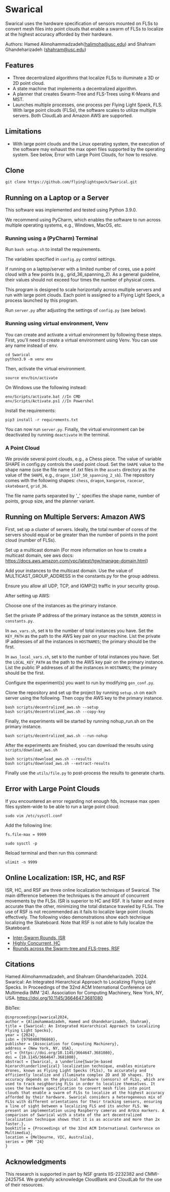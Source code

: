 # Swarical
Swarical uses the hardware specification of sensors mounted on FLSs to convert mesh files into point clouds that enable a swarm of FLSs to localize at the highest accuracy afforded by their hardware.

Authors:  Hamed Alimohammadzadeh(halimoha@usc.edu) and Shahram Ghandeharizadeh (shahram@usc.edu)

## Features

  * Three decentralized algorithms that localize FLSs to illuminate a 3D or 2D point cloud.
  * A state machine that implements a decentralized algorithm.
  * A planner that creates Swarm-Tree and FLS-Trees using K-Means and MST.
  * Launches multiple processes, one process per Flying Light Speck, FLS.  With large point clouds (FLSs), the software scales to utilize multiple servers. Both CloudLab and Amazon AWS are supported.


## Limitations
  * With large point clouds and the Linux operating system, the execution of the software may exhaust the max open files supported by the operating system.  See below, Error with Large Point Clouds, for how to resolve. 


## Clone
```
git clone https://github.com/flyinglightspeck/Swarical.git
```


## Running on a Laptop or a Server

This software was implemented and tested using Python 3.9.0.

We recommend using PyCharm, which enables the software to run across multiple operating systems, e.g., Windows, MacOS, etc.

### Running using a (PyCharm) Terminal

Run ``bash setup.sh`` to install the requirements.

The variables specified in `config.py` control settings.  

If running on a laptop/server with a limited number of cores, use a point cloud with a few points (e.g., grid_36_spanning_2).  As a general guideline, their values should not exceed four times the number of physical cores.

This program is designed to scale horizontally across multiple servers and run with large point clouds. Each point is assigned to a Flying Light Speck, a process launched by this program.  

Run `server.py` after adjusting the settings of `config.py` (see below). 

### Running using virtual environment, Venv

You can create and activate a virtual environment by following these steps.
First, you'll need to create a virtual environment using Venv. You can use any name instead of env.

```
cd Swarical
python3.9 -m venv env
```

Then, activate the virtual environment.

```
source env/bin/activate
```

On Windows use the following instead:

```
env/Scripts/activate.bat //In CMD
env/Scripts/Activate.ps1 //In Powershel
```

Install the requirements:

```
pip3 install -r requirements.txt
```

You can now run `server.py`. Finally, the virtual environment can be deactivated by running `deactivate` in the terminal.


### A Point Cloud
We provide several point clouds, e.g., a Chess piece.  The value of variable SHAPE in config.py controls the used point cloud.  Set the `SHAPE` value to the shape name (use the file name of .txt files in the `assets` directory as the value of the `SHAPE`, e.g., `dragon_1147_50_spanning_2_sb`).  The repository comes with the following shapes: `chess`, `dragon`, `kangaroo`, `racecar`, `skateboard`, `grid_36`.

The file name parts separated by '_' specifies the shape name, number of points, group size, and the planner variant.

## Running on Multiple Servers: Amazon AWS
First, set up a cluster of servers. Ideally, the total number of cores of the servers should equal or be greater than the number of points in the point cloud (number of FLSs).

Set up a multicast domain (For more information on how to create a multicast domain, see aws docs: https://docs.aws.amazon.com/vpc/latest/tgw/manage-domain.html)

Add your instances to the multicast domain. Use the value of MULTICAST_GROUP_ADDRESS in the constants.py for the group address.

Ensure you allow all UDP, TCP, and IGMP(2) traffic in your security group.

After setting up AWS:

Choose one of the instances as the primary instance.

Set the private IP address of the primary instance as the `SERVER_ADDRESS` in `constants.py`.

In `aws_vars.sh`, set `N` to the number of total instances you have. Set the `KEY_PATH` as the path to the AWS key pair on your machine. List the private IP addresses of all the instances in `HOSTNAMES`; the primary should be the first.

In `aws_local_vars.sh`, set `N` to the number of total instances you have. Set the `LOCAL_KEY_PATH` as the path to the AWS key pair on the primary instance. List the public IP addresses of all the instances in `HOSTNAMES`; the primary should be the first.

Configure the experiment(s) you want to run by modifying `gen_conf.py`.

Clone the repository and set up the project by running `setup.sh` on each server using the following. Then copy the AWS key to the primary instance.

```
bash scripts/decentralized_aws.sh --setup
bash scripts/decentralized_aws.sh --copy-key
```

Finally, the experiments will be started by running nohup_run.sh on the primary instance.

```
bash scripts/decentralized_aws.sh --run-nohup
```

After the experiments are finished, you can download the results using `scripts/download_aws.sh`
```
bash scripts/download_aws.sh --results
bash scripts/download_aws.sh --extract-results
```

Finally use the `utils/file.py` to post-process the results to generate charts.



## Error with Large Point Clouds
If you encountered an error regarding not enough fds, increase max open files system-wide to be able to run a large point cloud:

``sudo vim /etc/sysctl.conf``

Add the following line:

``fs.file-max = 9999``

``sudo sysctl -p``

Reload terminal and then run this command:

``ulimit -n 9999``

## Online Localization: ISR, HC, and RSF
ISR, HC, and RSF are three online localization techniques of Swarical. The main difference between the techniques is the amount of concurrent movements by the FLSs. ISR is superior to HC and RSF. It is faster and more accurate than the other, minimizing the total distance traveled by FLSs. The use of RSF is not recommended as it fails to localize large point clouds effectively. The following video demonstrations show each technique localizing the Skateboard.  Note that RSF is not able to fully localize the Skateboard.
* [Inter-Swarm Rounds, ISR](https://youtu.be/GncnoqqYT_w)
* [Highly Concurrent, HC](https://youtu.be/0_Gs7IkDADw)
* [Rounds across the Swarm-tree and FLS-trees, RSF](https://youtu.be/YlLCxW32tvg)

## Citations

Hamed Alimohammadzadeh, and Shahram Ghandeharizadeh. 2024. Swarical: An Integrated Hierarchical Approach to Localizing Flying Light Specks. In Proceedings of the 32nd ACM International Conference on Multimedia (MM '24). Association for Computing Machinery, New York, NY, USA. https://doi.org/10.1145/3664647.3681080

BibTex:
```
@inproceedings{swarical2024, 
author = {Alimohammadzadeh, Hamed and Ghandeharizadeh, Shahram}, 
title = {Swarical: An Integrated Hierarchical Approach to Localizing Flying Light Specks}, 
year = {2024}, 
isbn = {9798400706868}, 
publisher = {Association for Computing Machinery}, 
address = {New York, NY, USA}, 
url = {https://doi.org/10.1145/3664647.3681080}, 
doi = {10.1145/3664647.3681080}, 
abstract = {Swarical, a \underline{Swar}m-based hierarch\underline{ical} localization technique, enables miniature drones, known as Flying Light Specks (FLSs), to accurately and efficiently localize and illuminate complex 2D and 3D shapes. Its accuracy depends on the physical hardware (sensors) of FLSs, which are used to track neighboring FLSs in order to localize themselves. It uses the hardware specification to convert mesh files into point clouds that enable a swarm of FLSs to localize at the highest accuracy afforded by their hardware. Swarical considers a heterogeneous mix of FLSs with different orientations for their tracking sensors, ensuring a line of sight between a localizing FLS and its anchor FLS. We present an implementation using Raspberry cameras and ArUco markers. A comparison of Swarical with a state of the art decentralized localization technique shows that it is as accurate and more than 2x faster.}, 
booktitle = {Proceedings of the 32nd ACM International Conference on Multimedia}, 
location = {Melbourne, VIC, Australia}, 
series = {MM '24} 
}
```

## Acknowledgments

This research is supported in part by NSF grants IIS-2232382 and CMMI-2425754.  We gratefully acknowledge CloudBank and CloudLab for the use of their resources.
